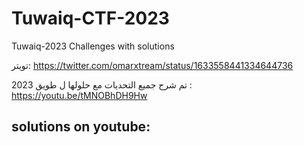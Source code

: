 # Tuwaiq-CTF-2023
Tuwaiq-2023 Challenges with solutions

تويتر:
https://twitter.com/omarxtream/status/1633558441334644736


تم شرح جميع التحديات مع حلولها ل طويق 2023 :
https://youtu.be/tMNOBhDH9Hw

## solutions on youtube:


